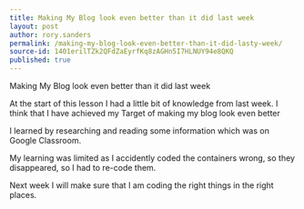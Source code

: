 ```yaml
---
title: Making My Blog look even better than it did last week
layout: post
author: rory.sanders
permalink: /making-my-blog-look-even-better-than-it-did-lasty-week/
source-id: 1401erilTZk2QFdZaEyrfKq8zAGHn5I7HLNUY94e8QKQ
published: true
---
```


Making My Blog look even better than it did last week


At the start of this lesson I had a little bit of knowledge from last week. I think that I have achieved my Target of making my blog look even better


I learned by researching and reading some information which was on Google Classroom.


My learning was limited as I accidently coded the containers wrong, so they disappeared, so I had to re-code them.


Next week I will make sure that I am coding the right things in the right places.

